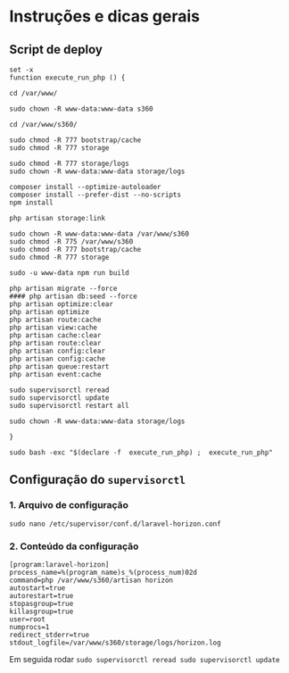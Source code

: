 # Instruções e dicas gerais

## Script de deploy
```
set -x
function execute_run_php () {

cd /var/www/

sudo chown -R www-data:www-data s360

cd /var/www/s360/

sudo chmod -R 777 bootstrap/cache
sudo chmod -R 777 storage

sudo chmod -R 777 storage/logs
sudo chown -R www-data:www-data storage/logs

composer install --optimize-autoloader
composer install --prefer-dist --no-scripts
npm install

php artisan storage:link

sudo chown -R www-data:www-data /var/www/s360
sudo chmod -R 775 /var/www/s360
sudo chmod -R 777 bootstrap/cache
sudo chmod -R 777 storage

sudo -u www-data npm run build

php artisan migrate --force
#### php artisan db:seed --force
php artisan optimize:clear
php artisan optimize
php artisan route:cache
php artisan view:cache
php artisan cache:clear
php artisan route:clear
php artisan config:clear
php artisan config:cache
php artisan queue:restart
php artisan event:cache

sudo supervisorctl reread
sudo supervisorctl update
sudo supervisorctl restart all

sudo chown -R www-data:www-data storage/logs

}

sudo bash -exc "$(declare -f  execute_run_php) ;  execute_run_php"
```
## Configuração do `supervisorctl`

### 1. Arquivo de configuração
```
sudo nano /etc/supervisor/conf.d/laravel-horizon.conf
```

### 2. Conteúdo da configuração 
```
[program:laravel-horizon]
process_name=%(program_name)s_%(process_num)02d
command=php /var/www/s360/artisan horizon
autostart=true
autorestart=true
stopasgroup=true
killasgroup=true
user=root
numprocs=1
redirect_stderr=true
stdout_logfile=/var/www/s360/storage/logs/horizon.log
```

Em seguida rodar `sudo supervisorctl reread
sudo supervisorctl update`
